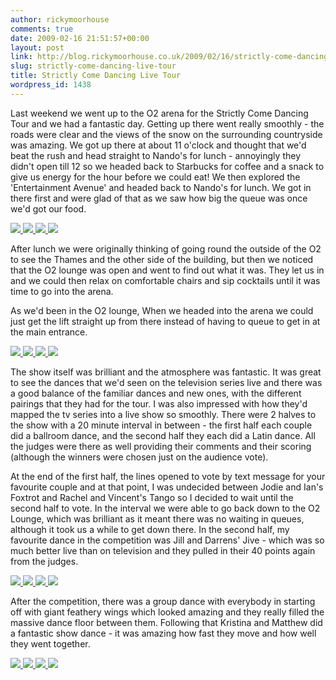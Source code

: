```yaml
---
author: rickymoorhouse
comments: true
date: 2009-02-16 21:51:57+00:00
layout: post
link: http://blog.rickymoorhouse.co.uk/2009/02/16/strictly-come-dancing-live-tour/
slug: strictly-come-dancing-live-tour
title: Strictly Come Dancing Live Tour
wordpress_id: 1438
---
```


Last weekend we went up to the O2 arena for the Strictly Come Dancing Tour and we had a fantastic day. Getting up there went really smoothly - the roads were clear and the views of the snow on the surrounding countryside was amazing. We got up there at about 11 o'clock and thought that we'd beat the rush and head straight to Nando's for
lunch - annoyingly they didn't open till 12 so we headed back to Starbucks for coffee and a snack to give us energy for the hour before we could eat! We then explored the 'Entertainment Avenue' and headed back to Nando's for lunch. We got in there first and were glad of that as we saw how big the queue was once we'd got our food. 




[![](/ricky/images/blog/P1090126.png)](/ricky/images/blog/P1090126.JPG)[  ![](/ricky/images/blog/P1090132.png)  ](/ricky/images/blog/P1090132.JPG)  [  ![](/ricky/images/blog/P1090133.png)  ](/ricky/images/blog/P1090133.JPG) [  ![](/ricky/images/blog/P1090150.png)  ](/ricky/images/blog/P1090150.JPG)




After lunch we were originally thinking of going round the outside of the O2 to see the Thames and the other side of the building, but then we noticed that the O2 lounge was open and went to find out what it was. They let us in and we could then relax on comfortable chairs and sip cocktails until it was time to go into the arena.





As we'd been in the O2 lounge, When we headed into the arena we could just get the lift straight up from there instead of having to queue to get in at the main entrance.




[  ![](/ricky/images/blog/P1090138.png)  ](/ricky/images/blog/P1090138.JPG)   [  ![](/ricky/images/blog/P1090166.png)  ](/ricky/images/blog/P1090166.JPG)  [  ![](/ricky/images/blog/P1090177.png)  ](/ricky/images/blog/P1090177.JPG) [  ![](/ricky/images/blog/P1090225.png)  ](/ricky/images/blog/P1090225.JPG)




The show itself was brilliant and the atmosphere was fantastic. It was great to see the dances that we'd seen on the television series live and there was a good balance of the familiar dances and new ones, with the different pairings that they had for the tour. I was also impressed with how they'd mapped the tv series into a live show so
smoothly. There were 2 halves to the show with a 20 minute interval in between - the first half each couple did a ballroom dance, and the second half they each did a Latin dance. All the judges were there as well providing their comments and their scoring (although the winners were chosen just on the audience vote).





At the end of the first half, the lines opened to vote by text message for your favourite couple and at that point, I was undecided between Jodie and Ian's Foxtrot and Rachel and Vincent's Tango so I decided to wait until the second half to vote. In the interval we were able to go back down to the O2 Lounge, which was brilliant as it meant there was no waiting in queues, although it took us a while to get down there. In the second half, my favourite dance in the competition was Jill and Darrens' Jive - which was so much better live than on television and they pulled in their 40 points again from the judges. 





   [  ![](/ricky/images/blog/P1090180.png)  ](/ricky/images/blog/P1090180.JPG)  [  ![](/ricky/images/blog/P1090189.png)  ](/ricky/images/blog/P1090189.JPG)  [  ![](/ricky/images/blog/P1090193.png)  ](/ricky/images/blog/P1090193.JPG)  [  ![](/ricky/images/blog/P1090204.png)  ](/ricky/images/blog/P1090204.JPG)




After the competition, there was a group dance with everybody in starting off with giant feathery wings which looked amazing  and they really filled the massive dance floor between them. Following that Kristina and Matthew did a fantastic show dance - it was amazing how fast they move and how well they went together. 





 [  ![](/ricky/images/blog/P1090208.png)  ](/ricky/images/blog/P1090208.JPG)    [  ![](/ricky/images/blog/P1090236.png)  ](/ricky/images/blog/P1090236.JPG)  [  ![](/ricky/images/blog/P1090242.png)  ](/ricky/images/blog/P1090242.JPG)  [  ![](/ricky/images/blog/P1090253.png)  ](/ricky/images/blog/P1090253.JPG)

